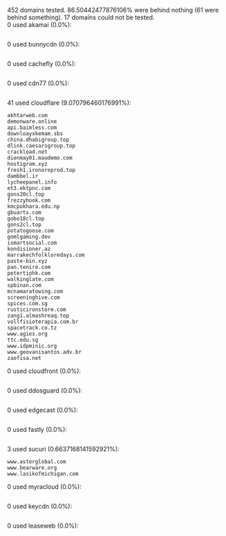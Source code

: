452 domains tested. 86.50442477876106% were behind nothing (61 were behind something). 17 domains could not be tested.<br>
0 used akamai (0.0%):
```

```

0 used bunnycdn (0.0%):
```

```

0 used cachefly (0.0%):
```

```

0 used cdn77 (0.0%):
```

```

41 used cloudflare (9.070796460176991%):
```
akhtarweb.com
demonware.online
api.baimless.com
downloayxkemam.sbs
china.dhabigroup.top
dlink.caesarsgroup.top
crackload.net
dienmay01.maudemo.com
hostigram.xyz
fresh1.ironoreprod.top
dambbel.ir
lycheepanel.info
et3.ektpnc.com
gons20cl.top
frezzyhook.com
kmcpokhara.edu.np
gbuarts.com
gobo18cl.top
gons2cl.top
potatogoose.com
gomlgaming.dev
ismartsocial.com
kondisioner.az
marrakechfolkloredays.com
paste-bin.xyz
pan.tenire.com
petertiohk.com
walkinglate.com
spbinan.com
mcnamaratowing.com
screeninghive.com
spices.com.sg
rusticironstore.com
zang1.almashreaq.top
vollfisioterapia.com.br
spacetrack.co.tz
www.agies.org
ttc.edu.sg
www.idpminic.org
www.geovanisantos.adv.br
zaofisa.net
```

0 used cloudfront (0.0%):
```

```

0 used ddosguard (0.0%):
```

```

0 used edgecast (0.0%):
```

```

0 used fastly (0.0%):
```

```

3 used sucuri (0.6637168141592921%):
```
www.asterglobal.com
www.bearware.org
www.lasikofmichigan.com
```

0 used myracloud (0.0%):
```

```

0 used keycdn (0.0%):
```

```

0 used leaseweb (0.0%):
```

```
